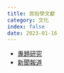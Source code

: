 ```yaml
---
title: 民俗學文獻
category: 文化
index: false
date: 2023-01-16
---
```

- [專題研究](research.md)
- [新聞報道](news.md)